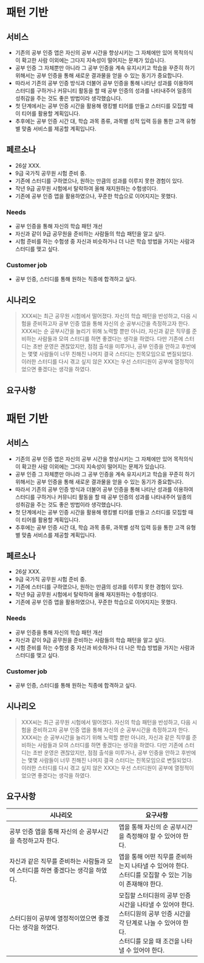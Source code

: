 # 패턴 기반

## 서비스

- 기존의 공부 인증 앱은 자신의 공부 시간을 향상시키는 그 자체에만 있어 목적의식이 확고한 사람 이외에는 그다지 지속성이 떨어지는 문제가 있습니다.
- 공부 인증 그 자체뿐만 아니라 그 공부 인증을 계속 유지시키고 학습을 꾸준히 하기 위해서는 공부 인증을 통해 새로운 결과물을 얻을 수 있는 동기가 중요합니다.
- 따라서 기존의 공부 인증 방식과 더불어 공부 인증을 통해 나타난 성과를 이용하여 스터디를 구하거나 커뮤니티 활동을 할 때 공부 인증의 성과를 나타내주어 일종의 성취감을 주는 것도 좋은 방법이라 생각했습니다.
- 첫 단계에서는 공부 인증 시간을 활용해 랭킹별 티어를 만들고 스터디를 모집할 때 이 티어를 활용할 계획입니다.
- 추후에는 공부 인증 시간 대, 학습 과목 종류, 과목별 성적 입력 등을 통한 고객 유형별 맞춤 서비스를 제공할 계획입니다.

## 페르소나

- 26살 XXX.
- 9급 국가직 공무원 시험 준비 중.
- 기존에 스터디를 구하였으나, 원하는 만큼의 성과를 이루지 못한 경험이 있다.
- 작년 9급 공무원 시험에서 탈락하여 올해 재지원하는 수험생이다.
- 기존에 공부 인증 앱을 활용하였으나, 꾸준한 학습으로 이어지지는 못했다.

### Needs

- 공부 인증을 통해 자신의 학습 패턴 개선
- 자신과 같이 9급 공무원을 준비하는 사람들의 학습 패턴을 알고 싶다.
- 시험 준비를 하는 수험생 중 자신과 비슷하거나 더 나은 학습 방법을 가지는 사람과 스터디를 맺고 싶다.

### Customer job

- 공부 인증, 스터디를 통해 원하는 직종에 합격하고 싶다.

## 시나리오

> XXX씨는 최근 공무원 시험에서 떨어졌다. 자신의 학습 패턴을 반성하고, 다음 시험을 준비하고자 공부 인증 앱을 통해 자신의 순 공부시간을 측정하고자 한다. XXX씨는 순 공부시간을 늘리기 위해 노력할 뿐만 아니라, 자신과 같은 직무를 준비하는 사람들과 모여 스터디를 하면 좋겠다는 생각을 하였다. 다만 기존에 스터디는 초반 운영은 괜찮았지만, 점점 출석을 미루거나, 공부 인증을 안하고 후반에는 몇몇 사람들이 너무 친해진 나머지 결국 스터디는 친목모임으로 변질되었다. 이러한 스터디를 다시 겪고 싶지 않은 XXX는 우선 스터디원이 공부에 열정적이었으면 좋겠다는 생각을 하였다.

## 요구사항

# 패턴 기반

## 서비스

- 기존의 공부 인증 앱은 자신의 공부 시간을 향상시키는 그 자체에만 있어 목적의식이 확고한 사람 이외에는 그다지 지속성이 떨어지는 문제가 있습니다.
- 공부 인증 그 자체뿐만 아니라 그 공부 인증을 계속 유지시키고 학습을 꾸준히 하기 위해서는 공부 인증을 통해 새로운 결과물을 얻을 수 있는 동기가 중요합니다.
- 따라서 기존의 공부 인증 방식과 더불어 공부 인증을 통해 나타난 성과를 이용하여 스터디를 구하거나 커뮤니티 활동을 할 때 공부 인증의 성과를 나타내주어 일종의 성취감을 주는 것도 좋은 방법이라 생각했습니다.
- 첫 단계에서는 공부 인증 시간을 활용해 랭킹별 티어를 만들고 스터디를 모집할 때 이 티어를 활용할 계획입니다.
- 추후에는 공부 인증 시간 대, 학습 과목 종류, 과목별 성적 입력 등을 통한 고객 유형별 맞춤 서비스를 제공할 계획입니다.

## 페르소나

- 26살 XXX.
- 9급 국가직 공무원 시험 준비 중.
- 기존에 스터디를 구하였으나, 원하는 만큼의 성과를 이루지 못한 경험이 있다.
- 작년 9급 공무원 시험에서 탈락하여 올해 재지원하는 수험생이다.
- 기존에 공부 인증 앱을 활용하였으나, 꾸준한 학습으로 이어지지는 못했다.

### Needs

- 공부 인증을 통해 자신의 학습 패턴 개선
- 자신과 같이 9급 공무원을 준비하는 사람들의 학습 패턴을 알고 싶다.
- 시험 준비를 하는 수험생 중 자신과 비슷하거나 더 나은 학습 방법을 가지는 사람과 스터디를 맺고 싶다.

### Customer job

- 공부 인증, 스터디를 통해 원하는 직종에 합격하고 싶다.

## 시나리오

> XXX씨는 최근 공무원 시험에서 떨어졌다. 자신의 학습 패턴을 반성하고, 다음 시험을 준비하고자 공부 인증 앱을 통해 자신의 순 공부시간을 측정하고자 한다. XXX씨는 순 공부시간을 늘리기 위해 노력할 뿐만 아니라, 자신과 같은 직무를 준비하는 사람들과 모여 스터디를 하면 좋겠다는 생각을 하였다. 다만 기존에 스터디는 초반 운영은 괜찮았지만, 점점 출석을 미루거나, 공부 인증을 안하고 후반에는 몇몇 사람들이 너무 친해진 나머지 결국 스터디는 친목모임으로 변질되었다. 이러한 스터디를 다시 겪고 싶지 않은 XXX는 우선 스터디원이 공부에 열정적이었으면 좋겠다는 생각을 하였다.

## 요구사항

시나리오|요구사항
---|-----
공부 인증 앱을 통해 자신의 순 공부시간을 측정하고자 한다.|앱을 통해 자신의 순 공부시간을 측정해야 할 수 있어야 한다.
자신과 같은 직무를 준비하는 사람들과 모여 스터디를 하면 좋겠다는 생각을 하였다.|앱을 통해 어떤 직무를 준비하는지 나타낼 수 있어야 한다.<br>스터디를 모집할 수 있는 기능이 존재해야 한다.
스터디원이 공부에 열정적이었으면 좋겠다는 생각을 하였다.|모집할 스터디원의 공부 인증 시간을 나타낼 수 있어야 한다.<br>스터디원의 공부 인증 시간을 각 단계로 나눌 수 있어야 한다.<br>스터디를 모을 때 조건을 나타낼 수 있어야 한다. 
